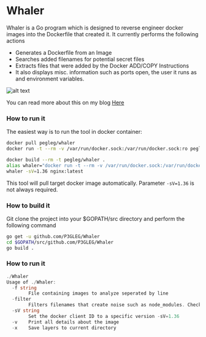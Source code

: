 <!--
  Title: Whaler
  Description: reverse docker images easily 
  Author: pegleg
  -->

# Whaler


Whaler is a Go program which is designed to reverse engineer docker images into the Dockerfile that created it.  It currently performs the following actions

  - Generates a Dockerfile from an Image
  - Searches added filenames for potential secret files
  - Extracts files that were added by the Docker ADD/COPY Instructions
  - It also displays misc. information such as ports open, the user it runs as and environment variables. 

![alt text](https://samaritan.ai/wp-content/uploads/2018/06/Screen-Shot-2018-06-04-at-8.51.22-PM.png "Logo Title Text 1")

You can read more about this on my blog [Here](https://samaritan.ai/blog/reversing-docker-images-into-dockerfiles/)

### How to run it

The easiest way is to run the tool in docker container:

```bash
docker pull pegleg/whaler
docker run -t --rm -v /var/run/docker.sock:/var/run/docker.sock:ro pegleg/whaler -sV=1.36 nginx:latest
```

```bash
docker build --rm -t pegleg/whaler .
alias whaler="docker run -t --rm -v /var/run/docker.sock:/var/run/docker.sock:ro pegleg/whaler"
whaler -sV=1.36 nginx:latest
```

This tool will pull target docker image automatically. Parameter `-sV=1.36` is not always required.

### How to build it
Git clone the project into your $GOPATH/src directory and perform the following command
```bash
go get -u github.com/P3GLEG/Whaler
cd $GOPATH/src/github.com/P3GLEG/Whaler
go build .
```

### How to run it
```go
./Whaler
Usage of ./Whaler:
  -f string
    	File containing images to analyze seperated by line
  -filter
    	Filters filenames that create noise such as node_modules. Check ignore.go file for more details (default true)
  -sV string
    	Set the docker client ID to a specific version -sV=1.36
  -v	Print all details about the image
  -x	Save layers to current directory
```

